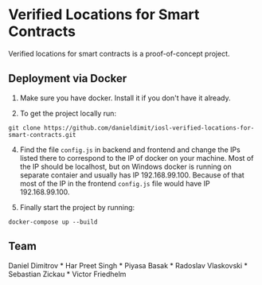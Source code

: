# Verified Locations for Smart Contracts

Verified locations for smart contracts is a proof-of-concept project.

## Deployment via Docker

1. Make sure you have docker. Install it if you don't have it already.

2. To get the project locally run:
```
git clone https://github.com/danieldimit/iosl-verified-locations-for-smart-contracts.git
```
4. Find the file `config.js` in backend and frontend and change the IPs listed there to correspond to the IP of docker on your machine. Most of the IP should be localhost, but on Windows docker is running on separate contaier and usually has IP 192.168.99.100. Because of that most of the IP in the frontend `config.js` file would have IP 192.168.99.100.

3. Finally start the project by running:
 ```
 docker-compose up --build
 ```

## Team

Daniel Dimitrov * Har Preet Singh * Piyasa Basak * Radoslav Vlaskovski * Sebastian Zickau * Victor Friedhelm
